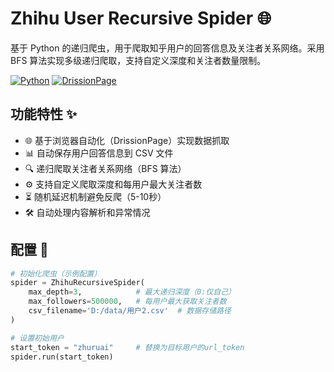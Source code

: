 # Zhihu User Recursive Spider 🌐

基于 Python 的递归爬虫，用于爬取知乎用户的回答信息及关注者关系网络。采用 BFS 算法实现多级递归爬取，支持自定义深度和关注者数量限制。

[![Python](https://img.shields.io/badge/Python-3.7%2B-blue)](https://www.python.org/)
[![DrissionPage](https://img.shields.io/badge/DrissionPage-✔-green)](https://github.com/g1879/DrissionPage)

## 功能特性 ✨
- 🌐 基于浏览器自动化（DrissionPage）实现数据抓取
- 📊 自动保存用户回答信息到 CSV 文件
- 🔍 递归爬取关注者关系网络（BFS 算法）
- ⚙️ 支持自定义爬取深度和每用户最大关注者数
- ⏳ 随机延迟机制避免反爬（5-10秒）
- 🛠️ 自动处理内容解析和异常情况

## 配置 🚀
```python
# 初始化爬虫（示例配置）
spider = ZhihuRecursiveSpider(
    max_depth=3,            # 最大递归深度（0:仅自己）
    max_followers=500000,   # 每用户最大获取关注者数
    csv_filename='D:/data/用户2.csv'  # 数据存储路径
)

# 设置初始用户
start_token = "zhuruai"     # 替换为目标用户的url_token
spider.run(start_token)
